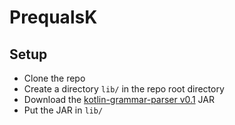 # PrequalsK

## Setup

- Clone the repo
- Create a directory `lib/` in the repo root directory
- Download the [kotlin-grammar-parser v0.1](https://teamcity.jetbrains.com/viewLog.html?buildId=3477445&buildTypeId=Kotlin_Spec_GrammarMaster&tab=artifacts) JAR
- Put the JAR in `lib/`
